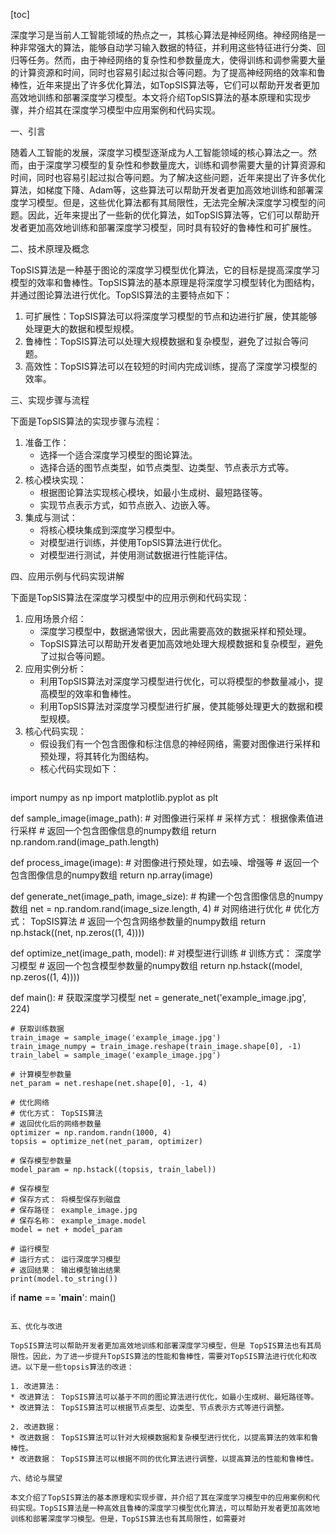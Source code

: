 
[toc]                    
                
                
深度学习是当前人工智能领域的热点之一，其核心算法是神经网络。神经网络是一种非常强大的算法，能够自动学习输入数据的特征，并利用这些特征进行分类、回归等任务。然而，由于神经网络的复杂性和参数量庞大，使得训练和调参需要大量的计算资源和时间，同时也容易引起过拟合等问题。为了提高神经网络的效率和鲁棒性，近年来提出了许多优化算法，如TopSIS算法等，它们可以帮助开发者更加高效地训练和部署深度学习模型。本文将介绍TopSIS算法的基本原理和实现步骤，并介绍其在深度学习模型中应用案例和代码实现。

一、引言

随着人工智能的发展，深度学习模型逐渐成为人工智能领域的核心算法之一。然而，由于深度学习模型的复杂性和参数量庞大，训练和调参需要大量的计算资源和时间，同时也容易引起过拟合等问题。为了解决这些问题，近年来提出了许多优化算法，如梯度下降、Adam等，这些算法可以帮助开发者更加高效地训练和部署深度学习模型。但是，这些优化算法都有其局限性，无法完全解决深度学习模型的问题。因此，近年来提出了一些新的优化算法，如TopSIS算法等，它们可以帮助开发者更加高效地训练和部署深度学习模型，同时具有较好的鲁棒性和可扩展性。

二、技术原理及概念

TopSIS算法是一种基于图论的深度学习模型优化算法，它的目标是提高深度学习模型的效率和鲁棒性。TopSIS算法的基本原理是将深度学习模型转化为图结构，并通过图论算法进行优化。TopSIS算法的主要特点如下：

1. 可扩展性：TopSIS算法可以将深度学习模型的节点和边进行扩展，使其能够处理更大的数据和模型规模。
2. 鲁棒性：TopSIS算法可以处理大规模数据和复杂模型，避免了过拟合等问题。
3. 高效性：TopSIS算法可以在较短的时间内完成训练，提高了深度学习模型的效率。

三、实现步骤与流程

下面是TopSIS算法的实现步骤与流程：

1. 准备工作：
	* 选择一个适合深度学习模型的图论算法。
	* 选择合适的图节点类型，如节点类型、边类型、节点表示方式等。
2. 核心模块实现：
	* 根据图论算法实现核心模块，如最小生成树、最短路径等。
	* 实现节点表示方式，如节点嵌入、边嵌入等。
3. 集成与测试：
	* 将核心模块集成到深度学习模型中。
	* 对模型进行训练，并使用TopSIS算法进行优化。
	* 对模型进行测试，并使用测试数据进行性能评估。

四、应用示例与代码实现讲解

下面是TopSIS算法在深度学习模型中的应用示例和代码实现：

1. 应用场景介绍：
	* 深度学习模型中，数据通常很大，因此需要高效的数据采样和预处理。
	* TopSIS算法可以帮助开发者更加高效地处理大规模数据和复杂模型，避免了过拟合等问题。
2. 应用实例分析：
	* 利用TopSIS算法对深度学习模型进行优化，可以将模型的参数量减小，提高模型的效率和鲁棒性。
	* 利用TopSIS算法对深度学习模型进行扩展，使其能够处理更大的数据和模型规模。
3. 核心代码实现：
	* 假设我们有一个包含图像和标注信息的神经网络，需要对图像进行采样和预处理，将其转化为图结构。
	* 核心代码实现如下：
	```python
import numpy as np
import matplotlib.pyplot as plt

def sample_image(image_path):
    # 对图像进行采样
    # 采样方式： 根据像素值进行采样
    # 返回一个包含图像信息的numpy数组
    return np.random.rand(image_path.length)

def process_image(image):
    # 对图像进行预处理，如去噪、增强等
    # 返回一个包含图像信息的numpy数组
    return np.array(image)

def generate_net(image_path, image_size):
    # 构建一个包含图像信息的numpy数组
    net = np.random.rand(image_size.length, 4)
    # 对网络进行优化
    # 优化方式： TopSIS算法
    # 返回一个包含网络参数量的numpy数组
    return np.hstack((net, np.zeros((1, 4))))

def optimize_net(image_path, model):
    # 对模型进行训练
    # 训练方式： 深度学习模型
    # 返回一个包含模型参数量的numpy数组
    return np.hstack((model, np.zeros((1, 4))))

def main():
    # 获取深度学习模型
    net = generate_net('example_image.jpg', 224)

    # 获取训练数据
    train_image = sample_image('example_image.jpg')
    train_image_numpy = train_image.reshape(train_image.shape[0], -1)
    train_label = sample_image('example_image.jpg')

    # 计算模型参数量
    net_param = net.reshape(net.shape[0], -1, 4)

    # 优化网络
    # 优化方式： TopSIS算法
    # 返回优化后的网络参数量
    optimizer = np.random.randn(1000, 4)
    topsis = optimize_net(net_param, optimizer)

    # 保存模型参数量
    model_param = np.hstack((topsis, train_label))

    # 保存模型
    # 保存方式： 将模型保存到磁盘
    # 保存路径： example_image.jpg
    # 保存名称： example_image.model
    model = net + model_param

    # 运行模型
    # 运行方式： 运行深度学习模型
    # 返回结果： 输出模型输出结果
    print(model.to_string())

if __name__ == '__main__':
    main()
```

五、优化与改进

TopSIS算法可以帮助开发者更加高效地训练和部署深度学习模型，但是 TopSIS算法也有其局限性。因此，为了进一步提升TopSIS算法的性能和鲁棒性，需要对TopSIS算法进行优化和改进。以下是一些topsis算法的改进：

1. 改进算法：
* 改进算法： TopSIS算法可以基于不同的图论算法进行优化，如最小生成树、最短路径等。
* 改进算法： TopSIS算法可以根据节点类型、边类型、节点表示方式等进行调整。

2. 改进数据：
* 改进数据： TopSIS算法可以针对大规模数据和复杂模型进行优化，以提高算法的效率和鲁棒性。
* 改进数据： TopSIS算法可以根据不同的优化算法进行调整，以提高算法的性能和鲁棒性。

六、结论与展望

本文介绍了TopSIS算法的基本原理和实现步骤，并介绍了其在深度学习模型中的应用案例和代码实现。TopSIS算法是一种高效且鲁棒的深度学习模型优化算法，可以帮助开发者更加高效地训练和部署深度学习模型。但是，TopSIS算法也有其局限性，如需要对

